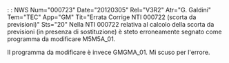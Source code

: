 :  : NWS Num="000723" Date="20120305" Rel="V3R2" Atr="G. Galdini" Tem="TEC" App="GM" Tit="Errata Corrige NTI 000722 (scorta da previsioni)" Sts="20"
Nella NTI 000722 relativa al calcolo della scorta da previsioni (in presenza di sostituzione) è steto erroneamente segnato come programma da modificare M5M5A_01.

Il programma da modificare è invece GMGMA_01.
Mi scuso per l'errore.
